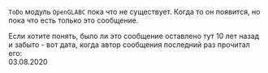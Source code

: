 


`ToDo` модуль `OpenGLABC` пока что не существует. Когда то он появится, но пока что есть только это сообщение.

Если хотите понять, было ли это сообщение оставлено тут 10 лет назад и забыто - вот дата, когда автор сообщения последний раз прочитал его:\
03.08.2020


